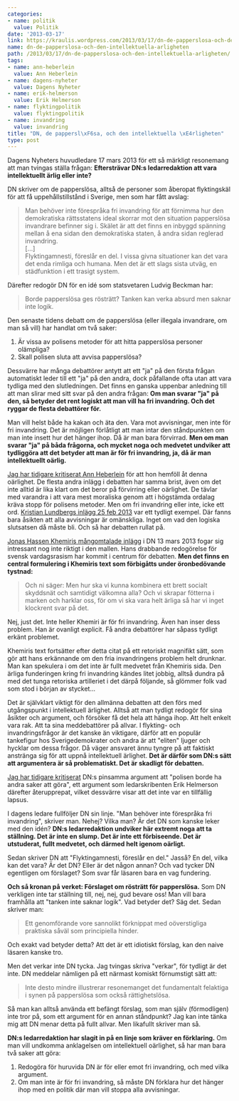 ```yaml
---
categories:
- name: politik
  value: Politik
date: '2013-03-17'
link: https://kraulis.wordpress.com/2013/03/17/dn-de-papperslosa-och-den-intellektuella-arligheten/
name: dn-de-papperslosa-och-den-intellektuella-arligheten
path: /2013/03/17/dn-de-papperslosa-och-den-intellektuella-arligheten/
tags:
- name: ann-heberlein
  value: Ann Heberlein
- name: dagens-nyheter
  value: Dagens Nyheter
- name: erik-helmerson
  value: Erik Helmerson
- name: flyktingpolitik
  value: flyktingpolitik
- name: invandring
  value: invandring
title: "DN, de pappersl\xF6sa, och den intellektuella \xE4rligheten"
type: post
---
```

Dagens Nyheters huvudledare 17 mars 2013 för ett så märkligt resonemang att man tvingas ställa frågan: **Eftersträvar DN:s ledarredaktion att vara intellektuellt ärlig eller inte?**

DN skriver om de papperslösa, alltså de personer som åberopat flyktingskäl för att få uppehållstillstånd i Sverige, men som har fått avslag:

> Man behöver inte förespråka fri invandring för att förnimma hur den demokratiska rättsstatens ideal skorrar mot den situation papperslösa invandrare befinner sig i. Skälet är att det finns en inbyggd spänning mellan å ena sidan den demokratiska staten, å andra sidan reglerad invandring.  
> [...]  
> Flyktingamnesti, föreslår en del. I vissa givna situationer kan det vara det enda rimliga och humana. Men det är ett slags sista utväg, en städfunktion i ett trasigt system.

Därefter redogör DN för en idé som statsvetaren Ludvig Beckman har:

> Borde papperslösa ges rösträtt? Tanken kan verka absurd men saknar inte logik.

Den senaste tidens debatt om de papperslösa (eller illegala invandrare, om man så vill) har handlat om två saker:

1. Är vissa av polisens metoder för att hitta papperslösa personer olämpliga?
2. Skall polisen sluta att avvisa papperslösa?

Dessvärre har många debattörer antytt att ett "ja" på den första frågan automatiskt leder till ett "ja" på den andra, dock påfallande ofta utan att vara tydliga med den slutledningen. Det finns en ganska uppenbar anledning till att man slirar med sitt svar på den andra frågan: **Om man svarar "ja" på den, så betyder det rent logiskt att man vill ha fri invandring. Och det ryggar de flesta debattörer för.**

Man vill helst både ha kakan och äta den. Vara mot avvisningar, men inte för fri invandring. Det är möjligen förlåtligt att man intar den ståndpunkten om man inte insett hur det hänger ihop. Då är man bara förvirrad. **Men om man svarar "ja" på båda frågorna, och mycket noga och medvetet undviker att tydliggöra att det betyder att man är för fri invandring, ja, då är man intellektuellt oärlig.**

[Jag har tidigare kritiserat Ann Heberlein](/2013/02/24/gomda-flyktingar-fri-invandring-eller-inte/) för att hon hemföll åt denna oärlighet. De flesta andra inlägg i debatten har samma brist, även om det inte alltid är lika klart om det beror på förvirring eller oärlighet. De tävlar med varandra i att vara mest moraliska genom att i högstämda ordalag kräva stopp för polisens metoder. Men om fri invandring eller inte, icke ett ord. [Kristian Lundbergs inlägg 25 feb 2013](http://www.dn.se/kultur-noje/debatt-essa/kristian-lundberg-om-id-kontroller-pa-gatan-vi-talar-om-manniskor) var ett tydligt exempel. Där fanns bara åsikten att alla avvisningar är omänskliga. Inget om vad den logiska slutsatsen då måste bli. Och så har debatten rullat på.

[Jonas Hassen Khemiris mångomtalade inlägg](http://www.dn.se/kultur-noje/basta-beatrice-ask) i DN 13 mars 2013 fogar sig intressant nog inte riktigt i den mallen. Hans drabbande redogörelse för svensk vardagsrasism har kommit i centrum för debatten. **Men det finns en central formulering i Khemiris text som förbigåtts under öronbedövande tystnad:**

> Och ni säger: Men hur ska vi kunna kombinera ett brett socialt skyddsnät och samtidigt välkomna alla? Och vi skrapar fötterna i marken och harklar oss, för om vi ska vara helt ärliga så har vi inget klockrent svar på det.

Nej, just det. Inte heller Khemiri är för fri invandring. Även han inser dess problem. Han är ovanligt explicit. Få andra debattörer har såpass tydligt erkänt problemet.

Khemiris text fortsätter efter detta citat på ett retoriskt magnifikt sätt, som gör att hans erkännande om den fria invandringens problem helt drunknar. Man kan spekulera i om det inte är fullt medvetet från Khemiris sida. Den ärliga funderingen kring fri invandring kändes litet jobbig, alltså dundra på med det tunga retoriska artilleriet i det därpå följande, så glömmer folk vad som stod i början av stycket...

Det är självklart viktigt för den allmänna debatten att den förs med utgångspunkt i intellektuell ärlighet. Alltså att man tydligt redogör för sina åsikter och argument, och försöker få det hela att hänga ihop. Att helt enkelt vara rak. Att ta sina meddebattörer på allvar. I flykting- och invandringsfrågor är det kanske än viktigare, därför att en populär tankefigur hos Sverigedemokrater och andra är att "eliten" ljuger och hycklar om dessa frågor. Då väger ansvaret ännu tyngre på att faktiskt anstränga sig för att uppnå intellektuell ärlighet. **Det är därför som DN:s sätt att argumentera är så problematiskt. Det är skadligt för debatten.**

 

[Jag har tidigare kritiserat](/2013/02/24/gomda-flyktingar-fri-invandring-eller-inte/) DN:s pinsamma argument att "polisen borde ha andra saker att göra", ett argument som ledarskribenten Erik Helmerson därefter återupprepat, vilket dessvärre visar att det inte var en tillfällig lapsus.

I dagens ledare fullföljer DN sin linje. "Man behöver inte förespråka fri invandring", skriver man. Nehej? Vilka man? Är det DN som kanske leker med den idén? **DN:s ledarredaktion undviker här extremt noga att ta ställning. Det är inte en slump. Det är inte ett förbiseende. Det är utstuderat, fullt medvetet, och därmed helt igenom oärligt.**

Sedan skriver DN att "Flyktingamnesti, föreslår en del." Jasså? En del, vilka kan det vara? Är det DN? Eller är det någon annan? Och vad tycker DN egentligen om förslaget? Som svar får läsaren bara en vag fundering.

**Och så kronan på verket: Förslaget om rösträtt för papperslösa.** Som DN verkligen inte tar ställning till, nej, nej, gud bevare oss! Man vill bara framhålla att "tanken inte saknar logik". Vad betyder det? Säg det. Sedan skriver man:

> Ett genomförande vore sannolikt förknippat med oöverstigliga praktiska såväl som principiella hinder.

Och exakt vad betyder detta? Att det är ett idiotiskt förslag, kan den naive läsaren kanske tro.

Men det verkar inte DN tycka. Jag tvingas skriva "verkar", för tydligt är det inte. DN meddelar nämligen på ett närmast komiskt förnumstigt sätt att:

> Inte desto mindre illustrerar resonemanget det fundamentalt felaktiga i synen på papperslösa som också rättighetslösa.

Så man kan alltså använda ett befängt förslag, som man själv (förmodligen) inte tror på, som ett argument för en annan ståndpunkt? Jag kan inte tänka mig att DN menar detta på fullt allvar. Men likafullt skriver man så.

**DN:s ledarredaktion har slagit in på en linje som kräver en förklaring.** Om man vill undkomma anklagelsen om intellektuell oärlighet, så har man bara två saker att göra:

1. Redogöra för huruvida DN är för eller emot fri invandring, och med vilka argument.
2. Om man inte är för fri invandring, så måste DN förklara hur det hänger ihop med en politik där man vill stoppa alla avvisningar.

